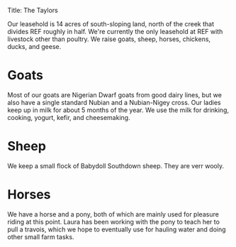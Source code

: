 Title: The Taylors

Our leasehold is 14 acres of south-sloping land, north of the creek that divides REF roughly in half. We're currently the only leasehold at REF with livestock other than poultry. We raise goats, sheep, horses, chickens, ducks, and geese. 

Goats
===
Most of our goats are Nigerian Dwarf goats from good dairy lines, but we also have a single standard Nubian and a Nubian-Nigey cross. Our ladies keep up in milk for about 5 months of the year. We use the milk for drinking, cooking, yogurt, kefir, and cheesemaking.

Sheep
===
We keep a small flock of Babydoll Southdown sheep. They are verr wooly.

Horses
===
We have a horse and a pony, both of which are mainly used for pleasure riding at this point. Laura has been working with the pony to teach her to pull a travois, which we hope to eventually use for hauling water and doing other small farm tasks.
